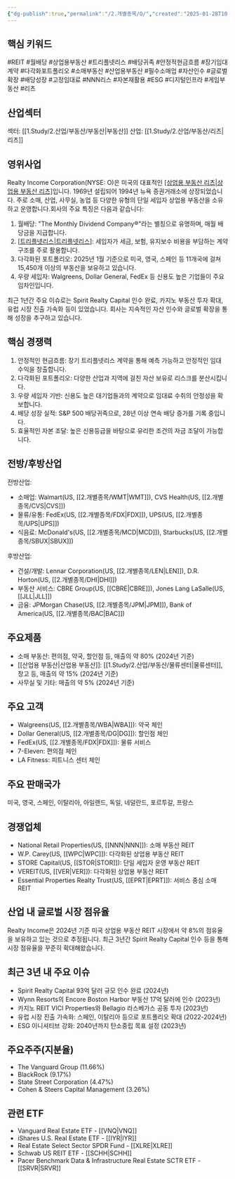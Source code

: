 ```yaml
---
{"dg-publish":true,"permalink":"/2.개별종목/O/","created":"2025-01-28T10:04:53.476+09:00","updated":"2025-07-29T21:37:05.010+09:00"}
---
```


## 핵심 키워드

#REIT #월배당 #상업용부동산 #트리플넷리스 #배당귀족 #안정적현금흐름 #장기임대계약 #다각화포트폴리오 #소매부동산 #산업용부동산 #필수소매업 #자산인수 #글로벌확장 #배당성장 #고정임대료 #NNN리스 #자본재활용 #ESG #디지털인프라 #게임부동산 #리츠 

## 산업섹터

섹터: [[1.Study/2.산업/부동산/부동산\|부동산]]
산업: [[1.Study/2.산업/부동산/리츠\|리츠]]

## 영위사업

Realty Income Corporation(NYSE: O)은 미국의 대표적인 [[상업용 부동산 리츠\|상업용 부동산 리츠]](REIT)입니다. 1969년 설립되어 1994년 뉴욕 증권거래소에 상장되었습니다. 주로 소매, 산업, 사무실, 농업 등 다양한 유형의 단일 세입자 상업용 부동산을 소유하고 운영합니다.회사의 주요 특징은 다음과 같습니다:

1. 월배당: "The Monthly Dividend Company®"라는 별칭으로 유명하며, 매월 배당금을 지급합니다.
2. [[트리플넷리스\|트리플넷리스]](NNN): 세입자가 세금, 보험, 유지보수 비용을 부담하는 계약 구조를 주로 활용합니다.
3. 다각화된 포트폴리오: 2025년 1월 기준으로 미국, 영국, 스페인 등 11개국에 걸쳐 15,450개 이상의 부동산을 보유하고 있습니다.
4. 우량 세입자: Walgreens, Dollar General, FedEx 등 신용도 높은 기업들이 주요 임차인입니다.

최근 1년간 주요 이슈로는 Spirit Realty Capital 인수 완료, 카지노 부동산 투자 확대, 유럽 시장 진출 가속화 등이 있었습니다. 회사는 지속적인 자산 인수와 글로벌 확장을 통해 성장을 추구하고 있습니다.

## 핵심 경쟁력

1. 안정적인 현금흐름: 장기 트리플넷리스 계약을 통해 예측 가능하고 안정적인 임대 수익을 창출합니다.
2. 다각화된 포트폴리오: 다양한 산업과 지역에 걸친 자산 보유로 리스크를 분산시킵니다.
3. 우량 세입자 기반: 신용도 높은 대기업들과의 계약으로 임대료 수취의 안정성을 확보합니다.
4. 배당 성장 실적: S&P 500 배당귀족으로, 28년 이상 연속 배당 증가를 기록 중입니다.
5. 효율적인 자본 조달: 높은 신용등급을 바탕으로 유리한 조건의 자금 조달이 가능합니다.

## 전방/후방산업

전방산업:

- 소매업: Walmart(US, [[2.개별종목/WMT\|WMT]]), CVS Health(US, [[2.개별종목/CVS\|CVS]])
- 물류/유통: FedEx(US, [[2.개별종목/FDX\|FDX]]), UPS(US, [[2.개별종목/UPS\|UPS]])
- 식음료: McDonald's(US, [[2.개별종목/MCD\|MCD]]), Starbucks(US, [[2.개별종목/SBUX\|SBUX]])

후방산업:

- 건설/개발: Lennar Corporation(US, [[2.개별종목/LEN\|LEN]]), D.R. Horton(US, [[2.개별종목/DHI\|DHI]])
- 부동산 서비스: CBRE Group(US, [[CBRE\|CBRE]]), Jones Lang LaSalle(US, [[JLL\|JLL]])
- 금융: JPMorgan Chase(US, [[2.개별종목/JPM\|JPM]]), Bank of America(US, [[2.개별종목/BAC\|BAC]])

## 주요제품

- 소매 부동산: 편의점, 약국, 할인점 등, 매출의 약 80% (2024년 기준)
- [[산업용 부동산\|산업용 부동산]]: [[1.Study/2.산업/부동산/물류센터\|물류센터]], 창고 등, 매출의 약 15% (2024년 기준)
- 사무실 및 기타: 매출의 약 5% (2024년 기준)

## 주요 고객

- Walgreens(US, [[2.개별종목/WBA\|WBA]]): 약국 체인
- Dollar General(US, [[2.개별종목/DG\|DG]]): 할인점 체인
- FedEx(US, [[2.개별종목/FDX\|FDX]]): 물류 서비스
- 7-Eleven: 편의점 체인
- LA Fitness: 피트니스 센터 체인

## 주요 판매국가

미국, 영국, 스페인, 이탈리아, 아일랜드, 독일, 네덜란드, 포르투갈, 프랑스

## 경쟁업체

- National Retail Properties(US, [[NNN\|NNN]]): 소매 부동산 REIT
- W.P. Carey(US, [[WPC\|WPC]]): 다각화된 상업용 부동산 REIT
- STORE Capital(US, [[STOR\|STOR]]): 단일 세입자 운영 부동산 REIT
- VEREIT(US, [[VER\|VER]]): 다각화된 상업용 부동산 REIT
- Essential Properties Realty Trust(US, [[EPRT\|EPRT]]): 서비스 중심 소매 REIT

## 산업 내 글로벌 시장 점유율

Realty Income은 2024년 기준 미국 상업용 부동산 REIT 시장에서 약 8%의 점유율을 보유하고 있는 것으로 추정됩니다. 최근 3년간 Spirit Realty Capital 인수 등을 통해 시장 점유율을 꾸준히 확대해왔습니다.

## 최근 3년 내 주요 이슈

- Spirit Realty Capital 93억 달러 규모 인수 완료 (2024년)
- Wynn Resorts의 Encore Boston Harbor 부동산 17억 달러에 인수 (2023년)
- 카지노 REIT VICI Properties와 Bellagio 라스베가스 공동 투자 (2023년)
- 유럽 시장 진출 가속화: 스페인, 이탈리아 등으로 포트폴리오 확대 (2022-2024년)
- ESG 이니셔티브 강화: 2040년까지 탄소중립 목표 설정 (2023년)

## 주요주주(지분율)

- The Vanguard Group (11.66%)
- BlackRock (9.17%)
- State Street Corporation (4.47%)
- Cohen & Steers Capital Management (3.26%)

## 관련 ETF

- Vanguard Real Estate ETF - [[VNQ\|VNQ]]
- iShares U.S. Real Estate ETF - [[IYR\|IYR]]
- Real Estate Select Sector SPDR Fund - [[XLRE\|XLRE]]
- Schwab US REIT ETF - [[SCHH\|SCHH]]
- Pacer Benchmark Data & Infrastructure Real Estate SCTR ETF - [[SRVR\|SRVR]]